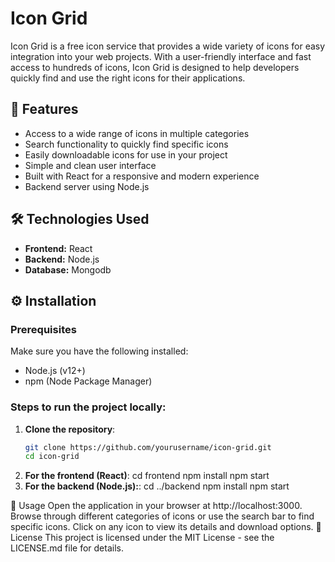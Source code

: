 # Icon Grid

Icon Grid is a free icon service that provides a wide variety of icons for easy integration into your web projects. With a user-friendly interface and fast access to hundreds of icons, Icon Grid is designed to help developers quickly find and use the right icons for their applications.

## 🚀 Features

- Access to a wide range of icons in multiple categories
- Search functionality to quickly find specific icons
- Easily downloadable icons for use in your project
- Simple and clean user interface
- Built with React for a responsive and modern experience
- Backend server using Node.js

## 🛠️ Technologies Used

- **Frontend:** React
- **Backend:** Node.js
- **Database:** Mongodb

## ⚙️ Installation

### Prerequisites

Make sure you have the following installed:

- Node.js (v12+)
- npm (Node Package Manager)

### Steps to run the project locally:

1. **Clone the repository**:
   ```bash
   git clone https://github.com/yourusername/icon-grid.git
   cd icon-grid
 1. **For the frontend (React)**:
   cd frontend
   npm install
   npm start
 3. **For the backend (Node.js):**:
  cd ../backend
  npm install
  npm start

🎨 Usage
Open the application in your browser at http://localhost:3000.
Browse through different categories of icons or use the search bar to find specific icons.
Click on any icon to view its details and download options.
📝 License
This project is licensed under the MIT License - see the LICENSE.md file for details.
